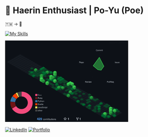 # 🐰 Haerin Enthusiast | Po-Yu (Poe)
🇹🇼 -> 🗽

[![My Skills](https://skillicons.dev/icons?i=cpp,c,python,rust,go,docker,linux,pytorch,kotlin,swift,flutter)](https://skillicons.dev)

<!-- <table>
  <tr>
    <td width="60%" align="center">
      <a href="https://git.io/streak-stats">
        <img src="https://streak-stats.demolab.com?user=pyjuan91&theme=nightowl&border_radius=20" alt="GitHub Streak" height="200" width="100%"/>
      </a>
    </td>
    <td width="40%" align="center">
      <img src="https://github-readme-stats.vercel.app/api/top-langs/?username=pyjuan91&layout=compact&theme=nord&hide=vhdl,makefile,verilog,cmake,svelte,postscript,jupyter%20notebook,shell" alt="Top Languages" height="200">
    </td>
  </tr>
  <tr>
    <td colspan="2" align="center">
      <img src="./profile-3d-contrib/profile-green-animate.svg" alt="3D Contribution Graph" width="100%"/>
    </td>
  </tr>
</table> -->

<img src="./profile-3d-contrib/profile-customize.svg" alt="3D Contribution Graph" width="80%"/>

[![LinkedIn](https://img.shields.io/badge/LinkedIn-0077B5?style=flat-square&logo=linkedin&logoColor=white)](https://linkedin.com/in/poyujuan)
[![Portfolio](https://img.shields.io/badge/Portfolio-000000?style=flat-square&logo=vercel&logoColor=white)](https://poe-personal-site.vercel.app)
